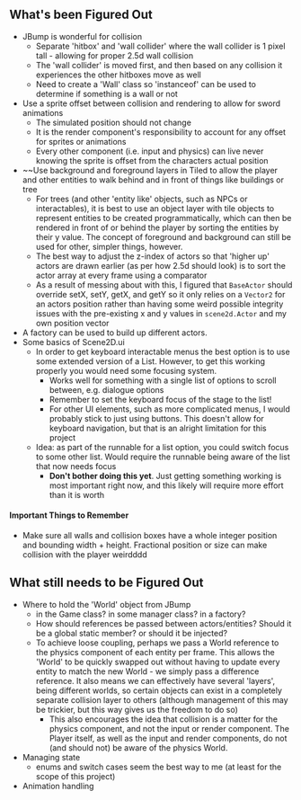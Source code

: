 ## What's been Figured Out
- JBump is wonderful for collision
	- Separate 'hitbox' and 'wall collider' where the wall collider is 1 pixel tall - allowing for proper 2.5d wall collision
	- The 'wall collider' is moved first, and then based on any collision it experiences the other hitboxes move as well
	- Need to create a 'Wall' class so 'instanceof' can be used to determine if something is a wall or not
- Use a sprite offset between collision and rendering to allow for sword animations
	- The simulated position should not change
	- It is the render component's responsibility to account for any offset for sprites or animations
	- Every other component (i.e. input and physics) can live never knowing the sprite is offset from the characters actual position
- ~~Use background and foreground layers in Tiled to allow the player and other entities to walk behind and in front of things like buildings or tree
	- For trees (and other 'entity like' objects, such as NPCs or interactables), it is best to use an object layer with tile objects to represent entities to be created programmatically, which can then be rendered in front of or behind the player by sorting the entities by their y value. The concept of foreground and background can still be used for other, simpler things, however. 
	- The best way to adjust the z-index of actors so that 'higher up' actors are drawn earlier (as per how 2.5d should look) is to sort the actor array at every frame using a comparator
	- As a result of messing about with this, I figured that `BaseActor` should override setX, setY, getX, and getY so it only relies on a `Vector2` for an actors position rather than having some weird possible integrity issues with the pre-existing x and y values in `scene2d.Actor` and my own position vector
- A factory can be used to build up different actors.
- Some basics of Scene2D.ui
	- In order to get keyboard interactable menus the best option is to use some extended version of a List. However, to get this working properly you would need some focusing system. 
		- Works well for something with a single list of options to scroll between, e.g. dialogue options
		- Remember to set the keyboard focus of the stage to the list!
		- For other UI elements, such as more complicated menus, I would probably stick to just using buttons. This doesn't allow for keyboard navigation, but that is an alright limitation for this project
	- Idea: as part of the runnable for a list option, you could switch focus to some other list. Would require the runnable being aware of the list that now needs focus
		- **Don't bother doing this yet**. Just getting something working is most important right now, and this likely will require more effort than it is worth

#### Important Things to Remember
- Make sure all walls and collision boxes have a whole integer position and bounding width + height. Fractional position or size can make collision with the player weirdddd
## What still needs to be Figured Out
- Where to hold the 'World' object from JBump
	- in the Game class? in some manager class? in a factory?
	- How should references be passed between actors/entities? Should it be a global static member? or should it be injected?
	- To achieve loose coupling, perhaps we pass a World reference to the physics component of each entity per frame. This allows the 'World' to be quickly swapped out without having to update every entity to match the new World - we simply pass a difference reference. It also means we can effectively have several 'layers', being different worlds, so certain objects can exist in a completely separate collision layer to others (although management of this may be trickier, but this way gives us the freedom to do so)
		- This also encourages the idea that collision is a matter for the physics component, and not the input or render component. The Player itself, as well as the input and render components, do not (and should not) be aware of the physics World.
- Managing state
	- enums and switch cases seem the best way to me (at least for the scope of this project)
- Animation handling